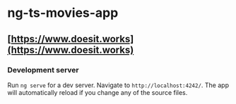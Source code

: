 # ng-ts-movies-app

## [https://www.doesit.works](https://www.doesit.works)

### Development server

Run `ng serve` for a dev server. Navigate to `http://localhost:4242/`. The app will automatically reload if you change any of the source files.

